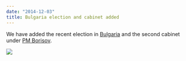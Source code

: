 ```yaml
---
date: "2014-12-03"
title: Bulgaria election and cabinet added 
---
```


We have added the recent election in [Bulgaria](http://dev.parlgov.org/data/bgr/election-parliament/2014-10-05/) and the second cabinet under [PM Borisov](http://dev.parlgov.org/data/bgr/cabinet-party/2014-11-07/).

![](/images/parliament-scotland.jpg)
